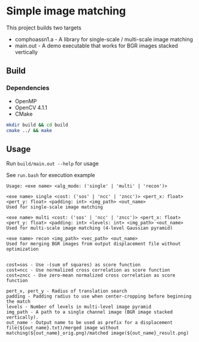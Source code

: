 # Simple image matching

This project builds two targets

* comphoassn1.a - A library for single-scale / multi-scale image matching
* main.out - A demo executable that works for BGR images stacked vertically

## Build

### Dependencies

* OpenMP
* OpenCV 4.1.1 
* CMake

```bash
mkdir build && cd build
cmake ../ && make
```

## Usage

Run `build/main.out --help` for usage

See `run.bash` for execution example

```
Usage: <exe name> <alg_mode: ('single' | 'multi' | 'recon')>

<exe name> single <cost: ('sos' | 'ncc' | 'zncc')> <pert_x: float> <pert_y: float> <padding: int> <img_path> <out_name>
Used for single-scale image matching

<exe name> multi <cost: ('sos' | 'ncc' | 'zncc')> <pert_x: float> <pert_y: float> <padding: int> <levels: int> <img_path> <out_name>
Used for multi-scale image matching (4-level Gaussian pyramid)

<exe name> recon <img_path> <vec_path> <out_name>
Used for merging BGR images from output displacement file without optimization


cost=sos - Use -(sum of squares) as score function
cost=ncc - Use normalized cross correlation as score function
cost=zncc - Use zero-mean normalized cross correlation as score function

pert_x, pert_y - Radius of translation search
padding - Padding radius to use when center-cropping before beginning the match
levels - Number of levels in multi-level image pyramid 
img_path - A path to a single channel image (BGR image stacked vertically).
out_name - Output name to be used as prefix for a displacement file(${out_name}.txt)/merged image without matching(${out_name}_orig.png)/matched image(${out_name}_result.png)
```

